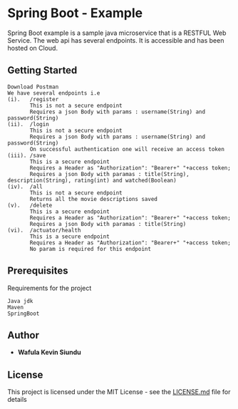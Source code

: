 # Spring Boot - Example

Spring Boot example is a sample java microservice that is a RESTFUL Web Service. The web api has several endpoints. It is accessible and has been hosted on Cloud.

## Getting Started
```
Download Postman
We have several endpoints i.e
(i).   /register
       This is not a secure endpoint
       Requires a json Body with params : username(String) and password(String)
(ii).  /login
       This is not a secure endpoint
       Requires a json Body with params : username(String) and password(String)
       On successful authentication one will receive an access token
(iii). /save
       This is a secure endpoint
       Requires a Header as "Authorization": "Bearer+" "+access token;
       Requires a json Body with paramas : title(String), description(String), rating(int) and watched(Boolean)
(iv).  /all
       This is not a secure endpoint
       Returns all the movie descriptions saved
(v).   /delete
       This is a secure endpoint
       Requires a Header as "Authorization": "Bearer+" "+access token;
       Requires a json Body with paramas : title(String)
(vi).  /actuator/health
       This is a secure endpoint
       Requires a Header as "Authorization": "Bearer+" "+access token;
       No param is required for this endpoint
```
       
## Prerequisites

Requirements for the project

```
Java jdk
Maven
SpringBoot
```

## Author

* **Wafula Kevin Siundu**

## License

This project is licensed under the MIT License - see the [LICENSE.md](LICENSE.md) file for details
